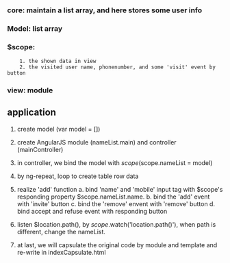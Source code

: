 

### core:  maintain a list array, and here stores some user info

### Model: list array

### $scope:
        1. the shown data in view
        2. the visited user name, phonenumber, and some 'visit' event by button

### view: module



## application

1. create model (var model = [])
2. create AngularJS module (nameList.main) and controller (mainController)
3. in controller, we bind the model with $scope ($scope.nameList = model)
4. by ng-repeat, loop to create table row data
5. realize 'add' function
    a. bind 'name' and 'mobile' input tag with $scope's responding property $scope.nameList.name.
    b. bind the 'add' event with 'invite' button
    c. bind the 'remove' envent with 'remove' button
    d. bind accept and refuse event with responding button
6. listen $location.path(), by  $scope.$watch('location.path()'), when path is different, change the nameList.


7. at last, we will capsulate the original code by module and template
 and re-write in indexCapsulate.html
